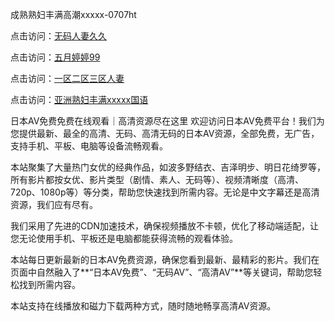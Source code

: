 
成熟熟妇丰满高潮xxxxx-0707ht


点击访问：<a href="https://bered.pages.dev/">无码人妻久久</a>

点击访问：<a href="https://bsdf-5f5.pages.dev/">五月婷婷99</a>

点击访问：<a href="https://rtj-3zo.pages.dev/">一区二区三区人妻</a>

点击访问：<a href="https://cfad.pages.dev/">亚洲熟妇丰满xxxxx国语</a>


日本AV免费免费在线观看｜高清资源尽在这里
欢迎访问日本AV免费平台！我们为您提供最新、最全的高清、无码、高清无码的日本AV资源，全部免费，无广告，支持手机、平板、电脑等设备流畅观看。

本站聚集了大量热门女优的经典作品，如波多野结衣、吉泽明步、明日花绮罗等，所有影片都按女优、影片类型（剧情、素人、无码等）、视频清晰度（高清、720p、1080p等）等分类，帮助您快速找到所需内容。无论是中文字幕还是高清资源，我们应有尽有。

我们采用了先进的CDN加速技术，确保视频播放不卡顿，优化了移动端适配，让您无论使用手机、平板还是电脑都能获得流畅的观看体验。

本站每日更新最新的日本AV免费资源，确保您看到最新、最精彩的影片。我们在页面中自然融入了**“日本AV免费”、“无码AV”、“高清AV”**等关键词，帮助您轻松找到所需内容。

本站支持在线播放和磁力下载两种方式，随时随地畅享高清AV资源。


<span style="display:none;">[Canonical link](）</span>
